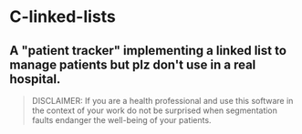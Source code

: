 # C-linked-lists
## A "patient tracker" implementing a linked list to manage patients but plz don't use in a real hospital. 
> DISCLAIMER: If you are a health professional and use this software in the context of your work do not be surprised when segmentation faults endanger the well-being of your patients.
